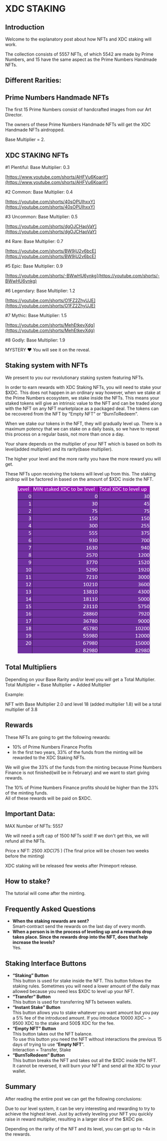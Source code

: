 # XDC STAKING

## Introduction <a href="#5919" id="5919"></a>

Welcome to the explanatory post about how NFTs and XDC staking will work.

The collection consists of 5557 NFTs, of which 5542 are made by Prime Numbers, and 15 have the same aspect as the Prime Numbers Handmade NFTs.

## Different Rarities: <a href="#6020" id="6020"></a>

## Prime Numbers Handmade NFTs <a href="#95c1" id="95c1"></a>

The first 15 Prime Numbers consist of handcrafted images from our Art Director.

The owners of these Prime Numbers Handmade NFTs will get the XDC Handmade NFTs airdropped.

Base Multiplier = 2.

## XDC STAKING NFTs <a href="#331e" id="331e"></a>

\#1 Plentiful: Base Multiplier: 0.3

[https://www.youtube.com/shorts/AHFVu6KoanY](https://www.youtube.com/shorts/AHFVu6KoanY)

\#2 Common: Base Multiplier: 0.4

[https://youtube.com/shorts/40sOPUIhxxY](https://youtube.com/shorts/40sOPUIhxxY)

\#3 Uncommon: Base Multiplier: 0.5

[https://youtube.com/shorts/dgOJCHaoVaY](https://youtube.com/shorts/dgOJCHaoVaY)

\#4 Rare: Base Multiplier: 0.7

[https://youtube.com/shorts/BW9jU2v6bcE](https://youtube.com/shorts/BW9jU2v6bcE)

\#5 Epic: Base Multiplier: 0.9

[https://youtube.com/shorts/-BWwHU6ynkg](https://youtube.com/shorts/-BWwHU6ynkg)

\#6 Legendary: Base Multiplier: 1.2

[https://youtube.com/shorts/O1FZ2ZhyUJE](https://youtube.com/shorts/O1FZ2ZhyUJE)

\#7 Mythic: Base Multiplier: 1.5

[https://youtube.com/shorts/MehEtkevXdg](https://youtube.com/shorts/MehEtkevXdg)

\#8 Godly: Base Multiplier: 1.9

MYSTERY ❤ You will see it on the reveal.

## Staking system with NFTs <a href="#6c54" id="6c54"></a>

We present to you our revolutionary staking system featuring NFTs.

In order to earn rewards with XDC Staking NFTs, you will need to stake your $XDC. This does not happen in an ordinary way however, when we stake at the Prime Numbers ecosystem, we stake inside the NFTs. This means your staked tokens will give an intrinsic value to the NFT and can be traded along with the NFT on any NFT marketplace as a packaged deal. The tokens can be recovered from the NFT by “Empty NFT” or “BurnToRedeem”.

When we stake our tokens in the NFT, they will gradually level up. There is a maximum potency that we can stake on a daily basis, so we have to repeat this process on a regular basis, not more than once a day.

Your share depends on the multiplier of your NFT which is based on both its level(added multiplier) and its rarity(base multiplier).

The higher your level and the more rarity you have the more reward you will get.

These NFTs upon receiving the tokens will level up from this. The staking airdrop will be factored in based on the amount of $XDC inside the NFT.

<figure><img src="../.gitbook/assets/1_v4gKluLz6QyJ4jXkMG8XnQ.png" alt=""><figcaption></figcaption></figure>

## Total Multipliers <a href="#75d4" id="75d4"></a>

Depending on your Base Rarity and/or level you will get a Total Multiplier.\
Total Multiplier = Base Multiplier + Added Multiplier

Example:

NFT with Base Multiplier 2.0 and level 18 (added multiplier 1.8) will be a total multiplier of 3.8

## **Rewards** <a href="#7242" id="7242"></a>

These NFTs are going to get the following rewards:

* 10% of Prime Numbers Finance Profits
* In the first two years, 33% of the funds from the minting will be rewarded to the XDC Staking NFTs.

We will give the 33% of the funds from the minting because Prime Numbers Finance is not finished(will be in February) and we want to start giving rewards.

The 10% of Prime Numbers Finance profits should be higher than the 33% of the minting funds.\
All of these rewards will be paid on $XDC.

## Important Data: <a href="#ed02" id="ed02"></a>

MAX Number of NFTs: 5557

We will need a soft cap of 1500 NFTs sold! If we don't get this, we will refund all the NFTs.

Price x NFT: 2500 $XDC ($75 ) (The final price will be chosen two weeks before the minting)

XDC staking will be released few weeks after Primeport release.

## How to stake? <a href="#2018" id="2018"></a>

The tutorial will come after the minting.

## Frequently Asked Questions <a href="#e4a3" id="e4a3"></a>

* **When the staking rewards are sent?**\
  Smart-contract send the rewards on the last day of every month.
* **When a person is in the process of leveling up and a rewards drop takes place. Since the rewards drop into the NFT, does that help increase the levels?**\
  Yes.

## Staking Interface Buttons <a href="#c8fe" id="c8fe"></a>

* **“Staking” Button**\
  This button is used for stake inside the NFT. This button follows the staking rules. Sometimes you will need a lower amount of the daily max allowed because you need less $XDC to level up your NFT.
* **“Transfer” Button**\
  This button is used for transferring NFTs between wallets.
* **“Instant Stake” Button**\
  This button allows you to stake whatever you want amount but you pay a 5% fee of the introduced amount. If you introduce 10000 $XDC -> 9500$ XDC to the stake and 500$ XDC for the fee.
* **“Empty NFT” Button**\
  This button takes out the NFT balance.\
  To use this button you need the NFT without interactions the previous 15 days of trying to use “**Empty NFT**”.\
  Interaction = Transfer, Stake
* **“BurnToRedeem” Button**\
  This button breaks the NFT and takes out all the $XDC inside the NFT.\
  It cannot be reversed, it will burn your NFT and send all the XDC to your wallet.

## Summary <a href="#f268" id="f268"></a>

After reading the entire post we can get the following conclusions:

Due to our level system, it can be very interesting and rewarding to try to achieve the highest level. Just by actively leveling your NFT you quickly raise in reward multiplier, resulting in a larger slice of the $XDC pie.

Depending on the rarity of the NFT and its level, you can get up to +4x in the rewards.
